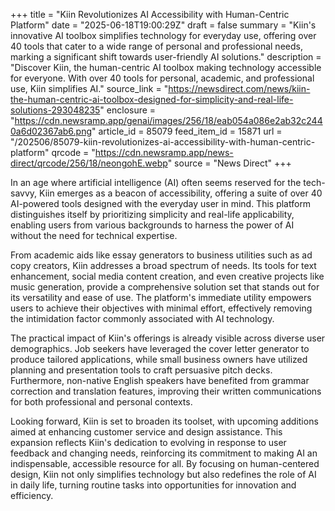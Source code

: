 +++
title = "Kiin Revolutionizes AI Accessibility with Human-Centric Platform"
date = "2025-06-18T19:00:29Z"
draft = false
summary = "Kiin's innovative AI toolbox simplifies technology for everyday use, offering over 40 tools that cater to a wide range of personal and professional needs, marking a significant shift towards user-friendly AI solutions."
description = "Discover Kiin, the human-centric AI toolbox making technology accessible for everyone. With over 40 tools for personal, academic, and professional use, Kiin simplifies AI."
source_link = "https://newsdirect.com/news/kiin-the-human-centric-ai-toolbox-designed-for-simplicity-and-real-life-solutions-293048235"
enclosure = "https://cdn.newsramp.app/genai/images/256/18/eab054a086e2ab32c2440a6d02367ab6.png"
article_id = 85079
feed_item_id = 15871
url = "/202506/85079-kiin-revolutionizes-ai-accessibility-with-human-centric-platform"
qrcode = "https://cdn.newsramp.app/news-direct/qrcode/256/18/neongohE.webp"
source = "News Direct"
+++

<p>In an age where artificial intelligence (AI) often seems reserved for the tech-savvy, Kiin emerges as a beacon of accessibility, offering a suite of over 40 AI-powered tools designed with the everyday user in mind. This platform distinguishes itself by prioritizing simplicity and real-life applicability, enabling users from various backgrounds to harness the power of AI without the need for technical expertise.</p><p>From academic aids like essay generators to business utilities such as ad copy creators, Kiin addresses a broad spectrum of needs. Its tools for text enhancement, social media content creation, and even creative projects like music generation, provide a comprehensive solution set that stands out for its versatility and ease of use. The platform's immediate utility empowers users to achieve their objectives with minimal effort, effectively removing the intimidation factor commonly associated with AI technology.</p><p>The practical impact of Kiin's offerings is already visible across diverse user demographics. Job seekers have leveraged the cover letter generator to produce tailored applications, while small business owners have utilized planning and presentation tools to craft persuasive pitch decks. Furthermore, non-native English speakers have benefited from grammar correction and translation features, improving their written communications for both professional and personal contexts.</p><p>Looking forward, Kiin is set to broaden its toolset, with upcoming additions aimed at enhancing customer service and design assistance. This expansion reflects Kiin's dedication to evolving in response to user feedback and changing needs, reinforcing its commitment to making AI an indispensable, accessible resource for all. By focusing on human-centered design, Kiin not only simplifies technology but also redefines the role of AI in daily life, turning routine tasks into opportunities for innovation and efficiency.</p>